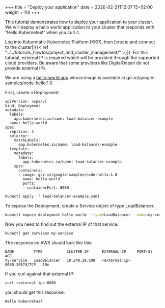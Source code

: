 +++
title = "Deploy your application"
date = 2020-02-21T12:07:15+02:00
weight = 110
+++

This tutorial demonstrates how to deploy your application to your cluster. We will deploy a hello world application to your cluster that responds with "Hello Kubernetes!" when you curl it.

Log into Kubermatic Kubernetes Platform (KKP), then [create and connect to the cluster]({{< ref "../../tutorials_howtos/project_and_cluster_management/" >}}). For this tutorial, external IP is required which will be provided through the supported cloud providers. Be aware that some providers like DigitalOcean do not provide external IPs.

We are using a [hello-world app](https://github.com/GoogleCloudPlatform/kubernetes-engine-samples/tree/master/hello-app) whose image is available at gcr.io/google-samples/node-hello:1.0.

First, create a Deployment:
```
apiVersion: apps/v1
kind: Deployment
metadata:
  labels:
    app.kubernetes.io/name: load-balancer-example
  name: hello-world
spec:
  replicas: 3
  selector:
    matchLabels:
      app.kubernetes.io/name: load-balancer-example
  template:
    metadata:
      labels:
        app.kubernetes.io/name: load-balancer-example
    spec:
      containers:
      - image: gcr.io/google-samples/node-hello:1.0
        name: hello-world
        ports:
        - containerPort: 8080
```

```bash
kubectl apply -f load-balancer-example.yaml
```
To expose the Deployment, create a Service object of type LoadBalancer.
```bash
kubectl expose deployment hello-world --type=LoadBalancer --name=my-service
```
Now you need to find out the external IP of that service.

```bash
kubectl get services my-service
```
The response on AWS should look like this:

```
NAME         TYPE           CLUSTER-IP      EXTERNAL-IP     PORT(S)          AGE
my-service   LoadBalancer   10.240.29.100   <external-ip>   8080:30574/TCP   19m
```
If you curl against that external IP:

```bash
curl <external-ip>:8080
```

you should get this response:

```
Hello Kubernetes!
```
